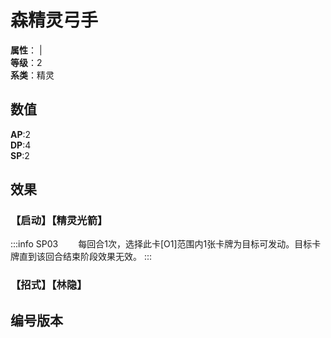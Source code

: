 <script setup>
let list = [
    { number: "SP03-005", url: "/packs/SP03" }
]
</script>

# 森精灵弓手

**属性**：<CardAttribute text="风"/> | <CardAttribute text="光"/><br>
**等级**：2<br>
**系类**：精灵

## 数值

**AP**:2<br>
**DP**:4<br>
**SP**:2

## 效果

### 【启动】【精灵光箭】

:::info SP03
&emsp;&emsp;每回合1次，选择此卡[O1]范围内1张卡牌为目标可发动。目标卡牌直到该回合结束阶段效果无效。
:::

### 【招式】【林隐】

## 编号版本

<CardNumberBox :list="list"/>